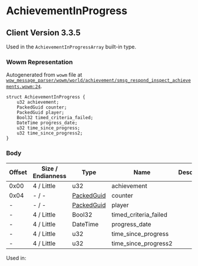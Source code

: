 # AchievementInProgress

## Client Version 3.3.5

Used in the `AchievementInProgressArray` built-in type.

### Wowm Representation

Autogenerated from `wowm` file at [`wow_message_parser/wowm/world/achievement/smsg_respond_inspect_achievements.wowm:24`](https://github.com/gtker/wow_messages/tree/main/wow_message_parser/wowm/world/achievement/smsg_respond_inspect_achievements.wowm#L24).
```rust,ignore
struct AchievementInProgress {
    u32 achievement;
    PackedGuid counter;
    PackedGuid player;
    Bool32 timed_criteria_failed;
    DateTime progress_date;
    u32 time_since_progress;
    u32 time_since_progress2;
}
```
### Body

| Offset | Size / Endianness | Type | Name | Description | Comment |
| ------ | ----------------- | ---- | ---- | ----------- | ------- |
| 0x00 | 4 / Little | u32 | achievement |  |  |
| 0x04 | - / - | [PackedGuid](../types/packed-guid.md) | counter |  |  |
| - | - / - | [PackedGuid](../types/packed-guid.md) | player |  |  |
| - | 4 / Little | Bool32 | timed_criteria_failed |  |  |
| - | 4 / Little | DateTime | progress_date |  |  |
| - | 4 / Little | u32 | time_since_progress |  |  |
| - | 4 / Little | u32 | time_since_progress2 |  |  |


Used in:

